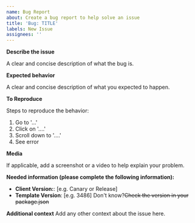 ```yaml
---
name: Bug Report
about: Create a bug report to help solve an issue
title: 'Bug: TITLE'
labels: New Issue
assignees: ''
---
```


**Describe the issue**

A clear and concise description of what the bug is.

**Expected behavior**

A clear and concise description of what you expected to happen.

**To Reproduce**

Steps to reproduce the behavior:
1. Go to '...'
2. Click on '....'
3. Scroll down to '....'
4. See error


**Media**

If applicable, add a screenshot or a video to help explain your problem.

**Needed information (please complete the following information):**
- **Client Version:**: [e.g. Canary or Release]
- **Template Version**: [e.g. 3486] Don't know?~~Check the version in your package.json~~

**Additional context**
Add any other context about the issue here.